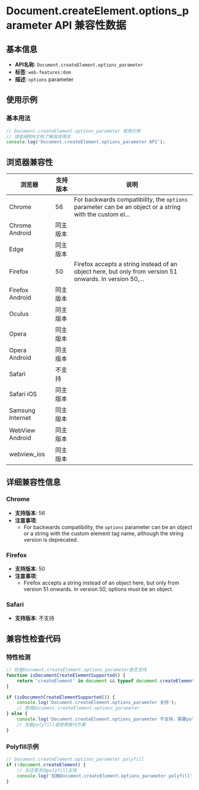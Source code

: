 # Document.createElement.options_parameter API 兼容性数据

## 基本信息

- **API名称**: `Document.createElement.options_parameter`
- **标签**: `web-features:dom`
- **描述**: `options` parameter

## 使用示例

### 基本用法

```javascript
// Document.createElement.options_parameter 使用示例
// 请查阅MDN文档了解具体用法
console.log('Document.createElement.options_parameter API');
```

## 浏览器兼容性

| 浏览器 | 支持版本 | 说明 |
|--------|----------|------|
| Chrome | 56 | For backwards compatibility, the `options` parameter can be an object or a string with the custom el... |
| Chrome Android | 同主版本 |  |
| Edge | 同主版本 |  |
| Firefox | 50 | Firefox accepts a string instead of an object here, but only from version 51 onwards. In version 50,... |
| Firefox Android | 同主版本 |  |
| Oculus | 同主版本 |  |
| Opera | 同主版本 |  |
| Opera Android | 同主版本 |  |
| Safari | 不支持 |  |
| Safari iOS | 同主版本 |  |
| Samsung Internet | 同主版本 |  |
| WebView Android | 同主版本 |  |
| webview_ios | 同主版本 |  |

## 详细兼容性信息

### Chrome

- **支持版本**: 56
- **注意事项**:
  - For backwards compatibility, the `options` parameter can be an object or a string with the custom element tag name, although the string version is deprecated.

### Firefox

- **支持版本**: 50
- **注意事项**:
  - Firefox accepts a string instead of an object here, but only from version 51 onwards. In version 50, options must be an object.

### Safari

- **支持版本**: 不支持

## 兼容性检查代码

### 特性检测

```javascript
// 检查Document.createElement.options_parameter是否支持
function isDocumentCreateElementSupported() {
    return 'createElement' in document && typeof document.createElement === 'function';
}

if (isDocumentCreateElementSupported()) {
    console.log('Document.createElement.options_parameter 支持');
    // 使用Document.createElement.options_parameter
} else {
    console.log('Document.createElement.options_parameter 不支持，需要polyfill');
    // 加载polyfill或使用替代方案
}
```

### Polyfill示例

```javascript
// Document.createElement.options_parameter polyfill
if (!document.createElement) {
    // 在这里添加polyfill实现
    console.log('加载Document.createElement.options_parameter polyfill');
}
```

